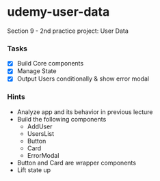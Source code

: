 # udemy-user-data
Section 9 - 2nd practice project: User Data

### Tasks
- [x] Build Core components
- [x] Manage State
- [x] Output Users conditionally & show error modal

### Hints
- Analyze app and its behavior in previous lecture
- Build the following components
  - AddUser
  - UsersList
  - Button
  - Card
  - ErrorModal
- Button and Card are wrapper components
- Lift state up